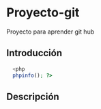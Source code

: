 # Proyecto-git
Proyecto para aprender git hub
## Introducción
```php
  <php 
  phpinfo(); ?>
```
## Descripción
